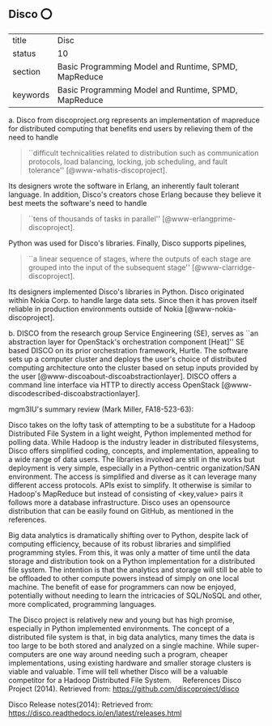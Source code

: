 ## Disco :o:


|          |                                                      |
| -------- | ---------------------------------------------------- |
| title    | Disc                                                 | 
| status   | 10                                                   |
| section  | Basic Programming Model and Runtime, SPMD, MapReduce |
| keywords | Basic Programming Model and Runtime, SPMD, MapReduce |



a. Disco from discoproject.org represents an implementation of
mapreduce for distributed computing that benefits end users by
relieving them of the need to handle

> ``difficult technicalities related to distribution such as
> communication protocols, load balancing, locking, job scheduling,
> and fault tolerance'' [@www-whatis-discoproject].

Its designers wrote the
software in Erlang, an inherently fault tolerant language. In
addition, Disco's creators chose Erlang because they believe it best
meets the software's need to handle

> ``tens of thousands of tasks in parallel'' [@www-erlangprime-discoproject].

Python was used for
Disco's libraries. Finally, Disco supports pipelines,

> ``a linear sequence of stages, where the outputs of each stage are
> grouped into the input of the subsequent stage'' [@www-clarridge-discoproject].

Its designers implemented
Disco's libraries in Python. Disco originated within Nokia Corp. to
handle large data sets.  Since then it has proven itself reliable in
production environments outside of
Nokia [@www-nokia-discoproject].

b. DISCO from the research group Service Engineering (SE), serves as
``an abstraction layer for OpenStack's orchestration component
[Heat]'' SE based DISCO on its prior orchestration framework,
Hurtle. The software sets up a computer cluster and deploys the user's
choice of distributed computing architecture onto the cluster based on
setup inputs provided by the
user [@www-discoabout-discoabstractionlayer].  DISCO offers a
command line interface via HTTP to directly access
OpenStack [@www-discodescribed-discoabstractionlayer].





mgm3IU's summary review (Mark Miller, FA18-523-63):

Disco takes on the lofty task of attempting to be a substitute for a Hadoop Distributed File System in a light weight, Python implemented method for polling data. While Hadoop is the industry leader in distributed filesystems, Disco offers simplified coding, concepts, and implementation, appealing to a wide range of data users. The libraries involved are still in the works but deployment is very simple, especially in a Python-centric organization/SAN environment. The access is simplified and diverse as it can leverage many different access protocols. APIs exist to simplify. It otherwise is similar to Hadoop's MapReduce but instead of consisting of <key,value> pairs it follows more a database infrastructure. Disco uses an opensource distribution that can be easily found on GitHub, as mentioned in the references.

Big data analytics is dramatically shifting over to Python, despite lack of computing efficiency, because of its robust libraries and simplified programming styles. From this, it was only a matter of time until the data storage and distribution took on a Python implementation for a distributed file system. The intention is that the analytics and storage will still be able to be offloaded to other compute powers instead of simply on one local machine. The benefit of ease for programmers can now be enjoyed, potentially without needing to learn the intricacies of SQL/NoSQL and other, more complicated, programming languages.
  
The Disco project is relatively new and young but has high promise, especially in Python implemented environments. The concept of a distributed file system is that, in big data analytics, many times the data is too large to be both stored and analyzed on a single machine. While super-computers are one way around needing such a program, cheaper implementations, using existing hardware and smaller storage clusters is viable and valuable. Time will tell whether Disco will be a valuable competitor for a Hadoop Distributed File System.
 
References
Disco Project (2014). Retrieved from: https://github.com/discoproject/disco

Disco Release notes(2014): Retrieved from: https://disco.readthedocs.io/en/latest/releases.html 



